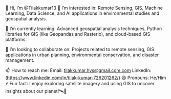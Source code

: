 👋 Hi, I’m @Tilakkumar13
👀 I’m interested in: Remote Sensing, GIS, Machine Learning, Data Science, and AI applications in environmental studies and geospatial analysis.

🌱 I’m currently learning: Advanced geospatial analysis techniques, Python libraries for GIS (like Geopandas and Rasterio), and cloud-based GIS platforms.

💞️ I’m looking to collaborate on: Projects related to remote sensing, GIS applications in urban planning, environmental conservation, and disaster management.

📫 How to reach me:
Email: tilakkumar.hvs@gmail.com.com
LinkedIn: (https://www.linkedin.com/in/tilak-kumar-726201262/)
😄 Pronouns: He/Him
⚡ Fun fact: I enjoy exploring satellite imagery and using GIS to uncover insights about our planet!🛰️📡
